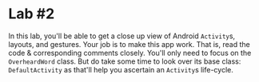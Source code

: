 # Lab #2

In this lab, you'll be able to get a close up view of Android `Activity`s, layouts, and gestures. Your job is to make this app work. That is, read the code & corresponding comments closely. You'll only need to focus on the `OverheardWord` class. But do take some time to look over its base class: `DefaultActivity` as that'll help you ascertain an `Activity`s life-cycle. 